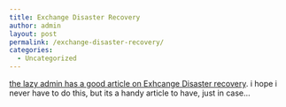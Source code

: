 ```yaml
---
title: Exchange Disaster Recovery
author: admin
layout: post
permalink: /exchange-disaster-recovery/
categories:
  - Uncategorized
---
```

[the lazy admin has a good article on Exhcange Disaster recovery][1]. i hope i never have to do this, but its a handy article to have, just in case&#8230;

 [1]: http://thelazyadmin.com/2005/01/exchange-disaster-recovery.htm